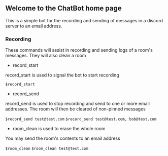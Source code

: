 ## Welcome to the ChatBot home page

This is a simple bot for the recording and sending of messages in a discord server to an email address.


### Recording

These commands will assist in recording and sending logs of a room's
messages. They will also clean a room

* record_start

record_start is used to signal the bot to start recording

`$record_start`

* record_send

record_send is used to stop recording and send to one or more email addresses. The room will then be cleared of non-pinned messages

`$record_send test@test.com`
`$record_send test@test.com, bob@test.com`

* room_clean is used to erase the whole room

You may send the room's contents to an email address

`$room_clean`
`$room_clean test@test.com`
